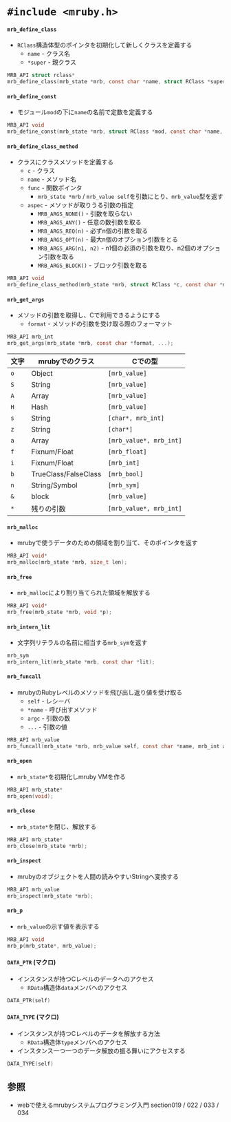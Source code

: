 # `#include <mruby.h>`
#### `mrb_define_class`
- `RClass`構造体型のポインタを初期化して新しくクラスを定義する
  - `name` - クラス名
  - `*super` - 親クラス

```c
MRB_API struct rclass*
mrb_define_class(mrb_state *mrb, const char *name, struct RClass *super);
```

#### `mrb_define_const`
- モジュール`mod`の下に`name`の名前で定数を定義する

```c
MRB_API void
mrb_define_const(mrb_state *mrb, struct RClass *mod, const char *name, mrb_value v);
```

#### `mrb_define_class_method`
- クラスにクラスメソッドを定義する
  - `c` - クラス
  - `name` - メソッド名
  - `func` - 関数ポインタ
    - `mrb_state *mrb` / `mrb_value self`を引数にとり、`mrb_value`型を返す
  - `aspec` - メソッドが取りうる引数の指定
    - `MRB_ARGS_NONE()` - 引数を取らない
    - `MRB_ARGS_ANY()` - 任意の数引数を取る
    - `MRB_ARGS_REQ(n)` - 必ずn個の引数を取る
    - `MRB_ARGS_OPT(n)` - 最大n個のオプション引数をとる
    - `MRB_ARGS_ARG(n1, n2)` - n1個の必須の引数を取り、n2個のオプション引数を取る
    - `MRB_ARGS_BLOCK()` - ブロック引数を取る

```c
MRB_API void
mrb_define_class_method(mrb_state *mrb, struct RClass *c, const char *name, mrb_func_t func, mrb_aspec aspec);
```

#### `mrb_get_args`
- メソッドの引数を取得し、Cで利用できるようにする
  - `format` - メソッドの引数を受け取る際のフォーマット

```c
MRB_API mrb_int
mrb_get_args(mrb_state *mrb, const char *format, ...);
```

| 文字 | mrubyでのクラス      | Cでの型                 |
| -    | -                    | -                       |
| `o`  | Object               | `[mrb_value]`           |
| `S`  | String               | `[mrb_value]`           |
| `A`  | Array                | `[mrb_value]`           |
| `H`  | Hash                 | `[mrb_value]`           |
| `s`  | String               | `[char*, mrb_int]`      |
| `z`  | String               | `[char*]`               |
| `a`  | Array                | `[mrb_value*, mrb_int]` |
| `f`  | Fixnum/Float         | `[mrb_float]`           |
| `i`  | Fixnum/Float         | `[mrb_int]`             |
| `b`  | TrueClass/FalseClass | `[mrb_bool]`            |
| `n`  | String/Symbol        | `[mrb_sym]`             |
| `&`  | block                | `[mrb_value]`           |
| `*`  | 残りの引数           | `[mrb_value*, mrb_int]` |

#### `mrb_malloc`
- mrubyで使うデータのための領域を割り当て、そのポインタを返す

```c
MRB_API void*
mrb_malloc(mrb_state *mrb, size_t len);
```

#### `mrb_free`
- `mrb_malloc`により割り当てられた領域を解放する

```c
MRB_API void*
mrb_free(mrb_state *mrb, void *p);
```

#### `mrb_intern_lit`
- 文字列リテラルの名前に相当する`mrb_sym`を返す

```c
mrb_sym
mrb_intern_lit(mrb_state *mrb, const char *lit);
```

#### `mrb_funcall`
- mrubyのRubyレベルのメソッドを飛び出し返り値を受け取る
  - `self` - レシーバ
  - `*name` - 呼び出すメソッド
  - `argc` - 引数の数
  - `...` - 引数の値

```c
MRB_API mrb_value
mrb_funcall(mrb_state *mrb, mrb_value self, const char *name, mrb_int argc, ...);
```

#### `mrb_open`
- `mrb_state*`を初期化しmruby VMを作る

```c
MRB_API mrb_state*
mrb_open(void);
```

#### `mrb_close`
- `mrb_state*`を閉じ、解放する

```c
MRB_API mrb_state*
mrb_close(mrb_state *mrb);
```

#### `mrb_inspect`
- mrubyのオブジェクトを人間の読みやすいStringへ変換する

```c
MRB_API mrb_value
mrb_inspect(mrb_state *mrb);
```

#### `mrb_p`
- `mrb_value`の示す値を表示する

```c
MRB_API void
mrb_p(mrb_state*, mrb_value);
```

#### `DATA_PTR` (マクロ)
- インスタンスが持つCレベルのデータへのアクセス
  - `RData`構造体`data`メンバへのアクセス

```c
DATA_PTR(self)
```

#### `DATA_TYPE` (マクロ)
- インスタンスが持つCレベルのデータを解放する方法
  - `RData`構造体`type`メンバへのアクセス
- インスタンス一つ一つのデータ解放の振る舞いにアクセスする

```c
DATA_TYPE(self)
```

## 参照
- webで使えるmrubyシステムプログラミング入門 section019 / 022 / 033 / 034
